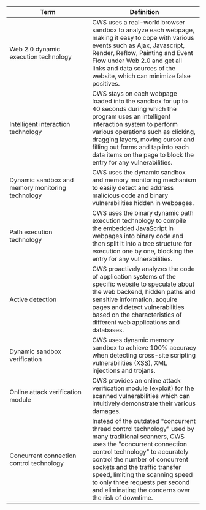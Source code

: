 <style>
  table th:first-of-type{
  width:200px;}
  </style>

| Term                   | Definition                                                         |
| ---------------------- | ------------------------------------------------------------ |
| Web 2.0 dynamic execution technology | CWS uses a real-world browser sandbox to analyze each webpage, making it easy to cope with various events such as Ajax, Javascript, Render, Reflow, Painting and Event Flow under Web 2.0 and get all links and data sources of the website, which can minimize false positives. |
| Intelligent interaction technology | CWS stays on each webpage loaded into the sandbox for up to 40 seconds during which the program uses an intelligent interaction system to perform various operations such as clicking, dragging layers, moving cursor and filling out forms and tap into each data items on the page to block the entry for any vulnerabilities. |
| Dynamic sandbox and memory monitoring technology | CWS uses the dynamic sandbox and memory monitoring mechanism to easily detect and address malicious code and binary vulnerabilities hidden in webpages. |
| Path execution technology | CWS uses the binary dynamic path execution technology to compile the embedded JavaScript in webpages into binary code and then split it into a tree structure for execution one by one, blocking the entry for any vulnerabilities. |
| Active detection | CWS proactively analyzes the code of application systems of the specific website to speculate about the web backend, hidden paths and sensitive information, acquire pages and detect vulnerabilities based on the characteristics of different web applications and databases. |
| Dynamic sandbox verification | CWS uses dynamic memory sandbox to achieve 100% accuracy when detecting cross-site scripting vulnerabilities (XSS), XML injections and trojans. |
| Online attack verification module | CWS provides an online attack verification module (exploit) for the scanned vulnerabilities which can intuitively demonstrate their various damages. |
| Concurrent connection control technology | Instead of the outdated "concurrent thread control technology" used by many traditional scanners, CWS uses the "concurrent connection control technology" to accurately control the number of concurrent sockets and the traffic transfer speed, limiting the scanning speed to only three requests per second and eliminating the concerns over the risk of downtime. |